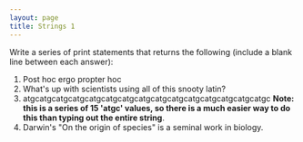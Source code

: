 ```yaml
---
layout: page
title: Strings 1
---
```


Write a series of print statements that returns the following (include a
blank line between each answer):

1. Post hoc ergo propter hoc
2. What's up with scientists using all of this snooty latin?
3. atgcatgcatgcatgcatgcatgcatgcatgcatgcatgcatgcatgcatgcatgcatgc **Note: this is a series of 15 'atgc' values, so there is a much easier way to do this than typing out the entire string**.
4. Darwin's "On the origin of species" is a seminal work in biology.
